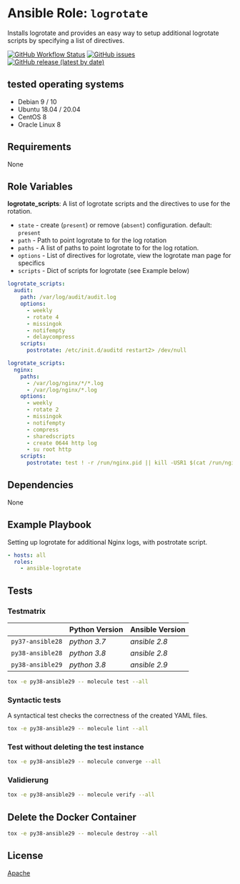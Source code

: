 
# Ansible Role:  `logrotate`

Installs logrotate and provides an easy way to setup additional logrotate scripts by
specifying a list of directives.


[![GitHub Workflow Status](https://img.shields.io/github/workflow/status/bodsch/ansible-logrotate/CI/master)][ci]
[![GitHub issues](https://img.shields.io/github/issues/bodsch/ansible-logrotate)][issues]
[![GitHub release (latest by date)](https://img.shields.io/github/v/release/bodsch/ansible-logrotate)][releases]

[ci]: https://github.com/bodsch/ansible-logrotate/actions
[issues]: https://github.com/bodsch/ansible-logrotate/issues?q=is%3Aopen+is%3Aissue
[releases]: https://github.com/bodsch/ansible-logrotate/releases

## tested operating systems

* Debian 9 / 10
* Ubuntu 18.04 / 20.04
* CentOS 8
* Oracle Linux 8

## Requirements

None

## Role Variables

**logrotate_scripts**: A list of logrotate scripts and the directives to use for the rotation.

* `state` - create (`present`) or remove (`absent`) configuration. default: `present`
* `path` - Path to point logrotate to for the log rotation
* `paths` - A list of paths to point logrotate to for the log rotation.
* `options` - List of directives for logrotate, view the logrotate man page for specifics
* `scripts` - Dict of scripts for logrotate (see Example below)

```yaml
logrotate_scripts:
  audit:
    path: /var/log/audit/audit.log
    options:
      - weekly
      - rotate 4
      - missingok
      - notifempty
      - delaycompress
    scripts:
      postrotate: /etc/init.d/auditd restart2> /dev/null
```

```yaml
logrotate_scripts:
  nginx:
    paths:
      - /var/log/nginx/*/*.log
      - /var/log/nginx/*.log
    options:
      - weekly
      - rotate 2
      - missingok
      - notifempty
      - compress
      - sharedscripts
      - create 0644 http log
      - su root http
    scripts:
      postrotate: test ! -r /run/nginx.pid || kill -USR1 $(cat /run/nginx.pid)
```

## Dependencies

None

## Example Playbook

Setting up logrotate for additional Nginx logs, with postrotate script.

```yaml
- hosts: all
  roles:
    - ansible-logrotate
```

## Tests

### Testmatrix

|                                | Python Version | Ansible Version |
| :----------------------        | :------        | :------         |
| `py37-ansible28`               | *python 3.7*   | *ansible 2.8*   |
| `py38-ansible28`               | *python 3.8*   | *ansible 2.8*   |
| `py38-ansible29`               | *python 3.8*   | *ansible 2.9*   |

```bash
tox -e py38-ansible29 -- molecule test --all
```


### Syntactic tests
A syntactical test checks the correctness of the created YAML files.

```bash
tox -e py38-ansible29 -- molecule lint --all
```

### Test without deleting the test instance

```bash
tox -e py38-ansible29 -- molecule converge --all
```

### Validierung

```bash
tox -e py38-ansible29 -- molecule verify --all
```

## Delete the Docker Container

```bash
tox -e py38-ansible29 -- molecule destroy --all
```



## License

[Apache](https://raw.githubusercontent.com/bodsch/ansible-logrotate/master/LICENSE)
